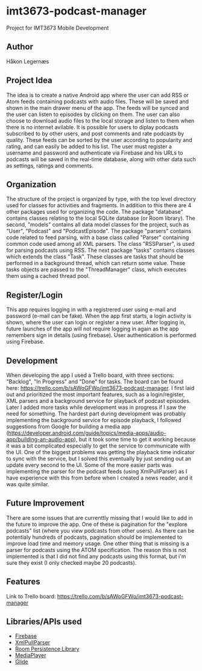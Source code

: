 # imt3673-podcast-manager
Project for IMT3673 Mobile Development

## Author
Håkon Legernæs

## Project Idea
The idea is to create a native Android app where the user can add RSS or Atom feeds containing podcasts with audio files. These will be saved and shown in the main drawer menu of the app. The feeds will be synced and the user can listen to episodes by clicking on them. The user can also choose to download audio files to the local storage and listen to them when there is no internet avilable. It is possible for users to diplay podcasts subscribed to by other users, and post comments and rate podcasts by quality. These feeds can be sorted by the user according to popularity and rating, and can easily be added to his list. The user must register a username and password and authenticate via Firebase and his URLs to podcasts will be saved in the real-time database, along with other data such as settings, ratings and comments.

## Organization
The structure of the project is organized by type, with the top level directory used for classes for activities and fragments. In addition to this there are 4 other packages used for organizing the code. The package "database" contains classes relating to the local SQLite database (or Room library). The second, "models" contains all data model classes for the project, such as "User", "Podcast" and "PodcastEpisode". The package "parsers" contains code related to feed parsing, with a base class called "Parser" containing common code used among all XML parsers. The class "RSSParser", is used for parsing podcasts using RSS. The next package "tasks" contains classes which extends the class "Task". These classes are tasks that should be performed in a background thread, which can return some value. These tasks objects are passed to the "ThreadManager" class, which executes them using a cached thread pool.

## Register/Login
This app requires logging in with a registrered user using e-mail and password (e-mail can be fake). When the app first starts, a login activity is shown, where the user can login or register a new user. After logging in, future launches of the app will not require logging in again as the app remembers sign in details (using firebase). User authentication is performed using Firebase.

## Development
When developing the app I used a Trello board, with three sections: "Backlog", "In Progress" and "Done" for tasks. The board can be found here: https://trello.com/b/sAWoGFWo/imt3673-podcast-manager. I first laid out and prioritized the most important features, such as a login/register, XML parsers and a background service for playback of podcast episodes. Later I added more tasks while development was in progress if I saw the need for something. The hardest part during development was probably implementing the background service for episode playback, I followed suggestions from Google for building a media app (https://developer.android.com/guide/topics/media-apps/audio-app/building-an-audio-app), but it took some time to get it working because it was a bit complicated especially to get the service to communicate with the UI. One of the biggest problems was getting the playback time indicator to sync with the service, but I solved this eventually by just sending out an update every second to the UI. Some of the more easier parts was implementing the parser for the podcast feeds (using XmlPullParser) as I have experience with this from before when I created a news reader, and it was quite similar.

## Future Improvement
There are some issues that are currenttly missing that I would like to add in the future to improve the app. One of these is pagination for the "explore podcasts" list (where you view podcasts from other users). As there can be potentialy hundreds of podcasts, pagination should be implemented to improve load time and memory usage. One other thing that is missing is a parser for podcasts using the ATOM specification. The reason this is not implemented is that I did not find any podcasts using this format, but i'm sure they exist (I only checked maybe 20 podcasts).

## Features
Link to Trello board: https://trello.com/b/sAWoGFWo/imt3673-podcast-manager

## Libraries/APIs used
* [Firebase](https://firebase.google.com/docs/android/setup)
* [XmlPullParser](https://developer.android.com/reference/org/xmlpull/v1/XmlPullParser.html)
* [Room Persistence Library](https://developer.android.com/topic/libraries/architecture/room.html)
* [MediaPlayer](https://developer.android.com/guide/topics/media/mediaplayer.html)
* [Glide](https://github.com/bumptech/glide)
